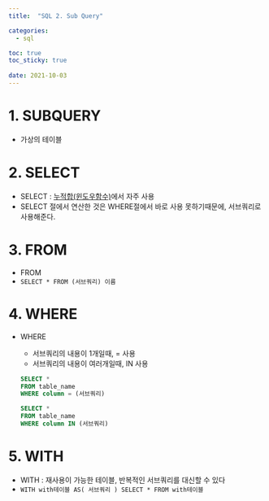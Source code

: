 ```yaml
---
title:  "SQL 2. Sub Query"

categories:
  - sql

toc: true
toc_sticky: true
 
date: 2021-10-03
---
```




# 1. SUBQUERY

-   가상의 테이블

# 2. SELECT

-   SELECT : [누적합(윈도우함수)](https://github.com/js0221/test/wiki/%EB%8D%B0%EC%9D%B4%ED%84%B0%EB%A6%AC%EC%95%88_03_%EC%9C%88%EB%8F%84%EC%9A%B0%ED%95%A8%EC%88%98#2-%EC%A7%91%EA%B3%84%ED%95%A8%EC%88%98)에서 자주 사용
-   SELECT 절에서 연산한 것은 WHERE절에서 바로 사용 못하기때문에, 서브쿼리로 사용해준다.

# 3. FROM

-   FROM
-   `SELECT * FROM (서브쿼리) 이름`

# 4. WHERE

-   WHERE
    
    -   서브쿼리의 내용이 1개일때, = 사용
    -   서브쿼리의 내용이 여러개일때, IN 사용
    
    ```sql
    SELECT *
    FROM table_name
    WHERE column = (서브쿼리)
    
    SELECT *
    FROM table_name
    WHERE column IN (서브쿼리)
    ```
    

# 5. WITH

-   WITH : 재사용이 가능한 테이블, 반복적인 서브쿼리를 대신할 수 있다
-   `WITH with테이블 AS( 서브쿼리 ) SELECT * FROM with테이블`